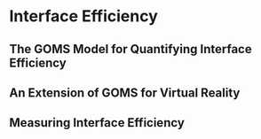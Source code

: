 # Interface Efficiency

## The GOMS Model for Quantifying Interface Efficiency
 
## An Extension of GOMS for Virtual Reality

## Measuring Interface Efficiency



